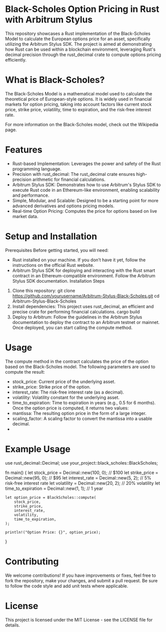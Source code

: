 # Black-Scholes Option Pricing in Rust with Arbitrum Stylus
This repository showcases a Rust implementation of the Black-Scholes Model to calculate the European options price for an asset, specifically utilizing the Arbitrum Stylus SDK. The project is aimed at demonstrating how Rust can be used within a blockchain environment, leveraging Rust's decimal precision through the rust_decimal crate to compute options pricing efficiently.

# What is Black-Scholes?
The Black-Scholes Model is a mathematical model used to calculate the theoretical price of European-style options. It is widely used in financial markets for option pricing, taking into account factors like current stock price, strike price, volatility, time to expiration, and the risk-free interest rate.

For more information on the Black-Scholes model, check out the Wikipedia page.

# Features
 - Rust-based Implementation: Leverages the power and safety of the Rust programming language.
 - Precision with rust_decimal: The rust_decimal crate ensures high-precision arithmetic for financial calculations.
 - Arbitrum Stylus SDK: Demonstrates how to use Arbitrum's Stylus SDK to execute Rust code in an Ethereum-like environment, enabling scalability and performance.
 - Simple, Modular, and Scalable: Designed to be a starting point for more advanced derivatives and options pricing models.
 - Real-time Option Pricing: Computes the price for options based on live market data.
# Setup and Installation
Prerequisites
Before getting started, you will need:
 - Rust installed on your machine. If you don’t have it yet, follow the instructions on the official Rust website.
 - Arbitrum Stylus SDK for deploying and interacting with the Rust smart contract in an Ethereum-compatible environment. Follow the Arbitrum Stylus SDK documentation.
Installation Steps
1. Clone this repository:
git clone https://github.com/yourusername/Arbitrum-Stylus-Black-Scholes.git
cd Arbitrum-Stylus-Black-Scholes
2. Install dependencies: This project uses rust_decimal, an efficient and precise crate for performing financial calculations.
cargo build
3. Deploy to Arbitrum: Follow the guidelines in the Arbitrum Stylus documentation to deploy the contract to an Arbitrum testnet or mainnet. Once deployed, you can start calling the compute method.

# Usage
The compute method in the contract calculates the price of the option based on the Black-Scholes model. The following parameters are used to compute the result:

 - stock_price: Current price of the underlying asset.
 - strike_price: Strike price of the option.
 - interest_rate: The risk-free interest rate (as a decimal).
 - volatility: Volatility constant for the underlying asset.
 - time_to_expiration: Time to expiration in years (e.g., 0.5 for 6 months).
Once the option price is computed, it returns two values:
 - mantissa: The resulting option price in the form of a large integer.
 - scaling_factor: A scaling factor to convert the mantissa into a usable decimal.
 - 
# Example Usage

use rust_decimal::Decimal;
use your_project::black_scholes::BlackScholes;

fn main() {
    let stock_price = Decimal::new(100, 0);  // $100
    let strike_price = Decimal::new(95, 0);  // $95
    let interest_rate = Decimal::new(5, 2);  // 5% risk-free interest rate
    let volatility = Decimal::new(20, 2);    // 20% volatility
    let time_to_expiration = Decimal::new(1, 1);  // 1 year

    let option_price = BlackScholes::compute(
        stock_price,
        strike_price,
        interest_rate,
        volatility,
        time_to_expiration,
    );

    println!("Option Price: {}", option_price);
}

# Contributing
We welcome contributions! If you have improvements or fixes, feel free to fork the repository, make your changes, and submit a pull request. Be sure to follow the code style and add unit tests where applicable.

# License
This project is licensed under the MIT License - see the LICENSE file for details.
